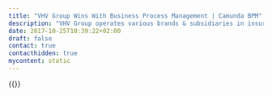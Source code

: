 ```yaml
---
title: "VHV Group Wins With Business Process Management | Camunda BPM"
description: "VHV Group operates various brands & subsidiaries in insurance, pensions, and asset management and chooses to optimize & manage their business processes with Camunda BPM."
date: 2017-10-25T10:39:22+02:00
draft: false
contact: true
contacthidden: true
mycontent: static
---
```

{{<case-study-single
company="VHV Group"
companydescription="<p>VHV Group operates through its brands and companies in insurance, pensions and asset management. It is number 1 in the construction business, number 2 in life insurance direct business, number 4 in the deposit business and number 5 in the automotive business.</p>"
customerquote="<p><q>To automate its business processes, VHV is increasingly using process models based on BPMN 2.0 standards. In future, this development ought to be accompanied by an increased integration of such models into the technical implementation. Camunda BPM represents an interesting expansion to our own process platform. The possibility to run BPMN 2.0 models directly, the BPM roundtrip between specialist departments and IT and also the product’s attractive licensing model, have prompted us to use Camunda BPM in our company. Last but not least the competent care provided by Camunda’s employees as part of a recent workshop could also convince us of a collaboration.</q></p>-Dr. Adam Melski, Head of Strategic Development"
teaser="Modeling and implementing business process for different insurance services"
usecase=""
videolink="https://www.youtube.com/embed/ulwShLByZKs"
logo="//images.ctfassets.net/vpidbgnakfvf/6QjWuI7rmoUgaGaySOQEcE/12b7ffb8c02de08914adf902a35b3f27/vhv-gruppe.svg"
pdf=""
thumbnail="">}}